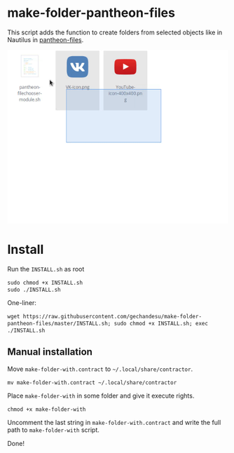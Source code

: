 # make-folder-pantheon-files

This script adds the function to create folders from selected objects like in Nautilus in [pantheon-files](https://github.com/elementary/files). 

![Preview](preview.gif) 

# Install

Run the `INSTALL.sh` as root

```
sudo chmod +x INSTALL.sh
sudo ./INSTALL.sh
```

One-liner:

```
wget https://raw.githubusercontent.com/gechandesu/make-folder-pantheon-files/master/INSTALL.sh; sudo chmod +x INSTALL.sh; exec ./INSTALL.sh
```

## Manual installation

Move `make-folder-with.contract` to `~/.local/share/contractor`.

```
mv make-folder-with.contract ~/.local/share/contractor
```

Place `make-folder-with` in some folder and give it execute rights. 

```
chmod +x make-folder-with
```

Uncomment the last string in `make-folder-with.contract` and write the full path to `make-folder-with` script.

Done! 
